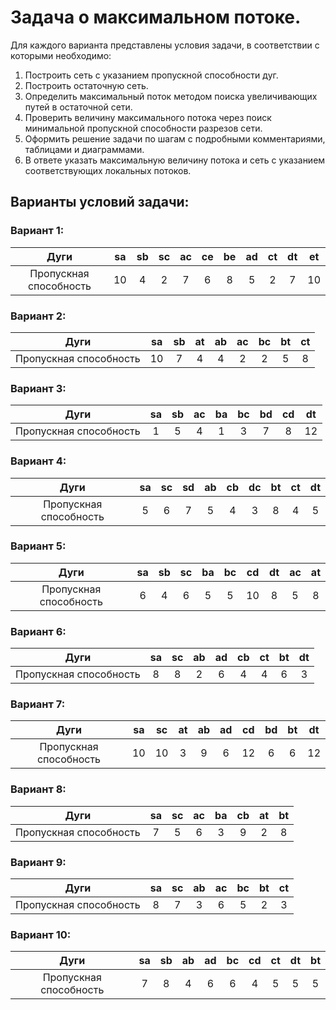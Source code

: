 # Задача о максимальном потоке.
Для каждого варианта представлены условия задачи, в соответствии с которыми необходимо: 
1. Построить сеть с указанием пропускной способности дуг.
2. Построить остаточную сеть.
3. Определить максимальный поток методом поиска увеличивающих путей в остаточной сети.
4. Проверить величину максимального потока через поиск минимальной пропускной способности разрезов сети.
5. Оформить решение задачи по шагам с подробными комментариями, таблицами и диаграммами.
6. В ответе указать максимальную величину потока и сеть с указанием соответствующих локальных потоков.

## Варианты условий задачи:
### Вариант 1:

|          Дуги          | sa | sb | sc | ac | ce | be | ad | ct | dt | et |
|:----------------------:|:--:|:--:|:--:|:--:|:--:|:--:|:--:|:--:|:--:|:--:|
| Пропускная способность | 10 | 4  | 2  | 7  | 6  | 8  | 5  | 2  | 7  | 10 |

### Вариант 2:

|          Дуги          | sa  | sb | at | ab | ac | bc | bt | ct |
|:----------------------:|:---:|:--:|:--:|:--:|:--:|:--:|:--:|:--:|
| Пропускная способность | 10  | 7  | 4  | 4  | 2  | 2  | 5  | 8  |

### Вариант 3: 

|          Дуги          | sa | sb | ac | ba | bc | bd | cd | dt |
|:----------------------:|:--:|:--:|:--:|:--:|:--:|:--:|:--:|:--:|
| Пропускная способность | 1  | 5  | 4  | 1  | 3  | 7  | 8  | 12 |

### Вариант 4: 

|          Дуги          | sa | sc | sd | ab | cb | dc | bt | ct | dt |
|:----------------------:|:--:|:--:|:--:|:--:|:--:|:--:|:--:|:--:|:--:|
| Пропускная способность | 5  | 6  | 7  | 5  | 4  | 3  | 8  | 4  | 5  |

### Вариант 5: 

|          Дуги          | sa | sb | sc | ba | bc | cd | dt | ac | at |
|:----------------------:|:--:|:--:|:--:|:--:|:--:|:--:|:--:|:--:|:--:|
| Пропускная способность | 6  | 4  | 6  | 5  | 5  | 10 | 8  | 5  | 8  |

### Вариант 6:

|          Дуги          | sa | sc | ab | ad | cb | ct | bt | dt |
|:----------------------:|:--:|:--:|:--:|:--:|:--:|:--:|:--:|:--:|
| Пропускная способность | 8  | 8  | 2  | 6  | 4  | 4  | 6  | 3  |

### Вариант 7:

|          Дуги          | sa | sc | at | ab | ad | cd | bd | bt | dt |
|:----------------------:|:--:|:--:|:--:|:--:|:--:|:--:|:--:|:--:|:--:|
| Пропускная способность | 10 | 10 | 3  | 9  | 6  | 12 | 6  | 6  | 12 |

### Вариант 8:

|          Дуги          | sa | sс | aс | ba | cb | at | bt |
|:----------------------:|:--:|:--:|:--:|:--:|:--:|:--:|:--:|
| Пропускная способность | 7  | 5  | 6  | 3  | 9  | 2  | 8  |

### Вариант 9:

|          Дуги          | sa | sс | ab | ac | bc | bt | ct |
|:----------------------:|:--:|:--:|:--:|:--:|:--:|:--:|:--:|
| Пропускная способность | 8  | 7  | 3  | 6  | 5  | 2  | 3  |

### Вариант 10:

|          Дуги          | sa | sb | ab | ad | bc | cd | ct | dt | bt |
|:----------------------:|:--:|:--:|:--:|:--:|:--:|:--:|:--:|:--:|:--:|
| Пропускная способность | 7  | 8  | 4  | 6  | 6  | 4  | 5  | 5  | 5  |
